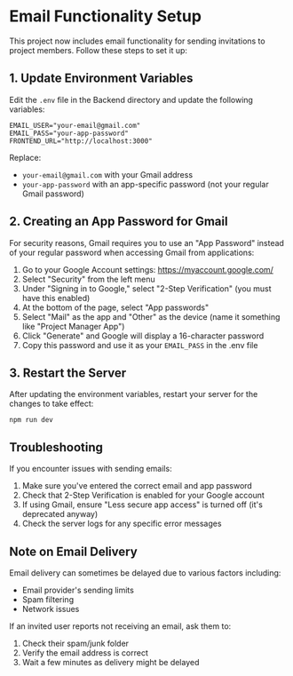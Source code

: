 # Email Functionality Setup

This project now includes email functionality for sending invitations to project members. Follow these steps to set it up:

## 1. Update Environment Variables

Edit the `.env` file in the Backend directory and update the following variables:

```
EMAIL_USER="your-email@gmail.com"
EMAIL_PASS="your-app-password"
FRONTEND_URL="http://localhost:3000"
```

Replace:
- `your-email@gmail.com` with your Gmail address
- `your-app-password` with an app-specific password (not your regular Gmail password)

## 2. Creating an App Password for Gmail

For security reasons, Gmail requires you to use an "App Password" instead of your regular password when accessing Gmail from applications:

1. Go to your Google Account settings: https://myaccount.google.com/
2. Select "Security" from the left menu
3. Under "Signing in to Google," select "2-Step Verification" (you must have this enabled)
4. At the bottom of the page, select "App passwords"
5. Select "Mail" as the app and "Other" as the device (name it something like "Project Manager App")
6. Click "Generate" and Google will display a 16-character password
7. Copy this password and use it as your `EMAIL_PASS` in the .env file

## 3. Restart the Server

After updating the environment variables, restart your server for the changes to take effect:

```
npm run dev
```

## Troubleshooting

If you encounter issues with sending emails:

1. Make sure you've entered the correct email and app password
2. Check that 2-Step Verification is enabled for your Google account
3. If using Gmail, ensure "Less secure app access" is turned off (it's deprecated anyway)
4. Check the server logs for any specific error messages

## Note on Email Delivery

Email delivery can sometimes be delayed due to various factors including:
- Email provider's sending limits
- Spam filtering
- Network issues

If an invited user reports not receiving an email, ask them to:
1. Check their spam/junk folder
2. Verify the email address is correct
3. Wait a few minutes as delivery might be delayed
